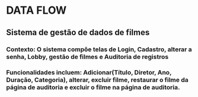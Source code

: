 <h1>DATA FLOW</h1>

<h2>Sistema de gestão de dados de filmes</h2>

<h3>Contexto: O sistema compôe telas de Login, Cadastro, alterar a senha, Lobby, gestão de filmes e Auditoria de registros</h3>

<h3>Funcionalidades incluem: Adicionar(Título, Diretor, Ano, Duração, Categoria), alterar, excluir filme, restaurar o filme da página de auditoria e excluir o filme na página de auditoria.</h3>
